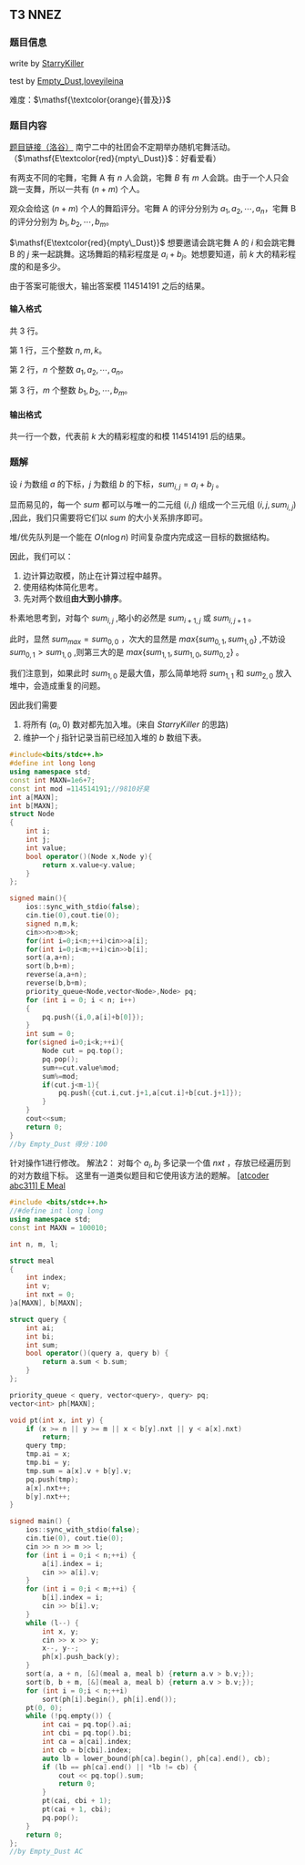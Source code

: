 
## T3 NNEZ

### 题目信息

write by [StarryKiller](https://www.luogu.com.cn/user/235125)

test by [Empty_Dust](https://www.luogu.com.cn/user/1132118),[loveyileina](https://www.luogu.com.cn/user/1216353)

难度：$\mathsf{\textcolor{orange}{普及}}$

### 题目内容
[题目链接（洛谷）](https://www.luogu.com.cn/problem/T404302)
南宁二中的社团会不定期举办随机宅舞活动。（$\mathsf{E\textcolor{red}{mpty\_Dust}}$：好看爱看）

有两支不同的宅舞，宅舞 A 有 $n$ 人会跳，宅舞 $B$ 有 $m$ 人会跳。由于一个人只会跳一支舞，所以一共有 $(n+m)$ 个人。

观众会给这 $(n+m)$ 个人的舞蹈评分。宅舞 A 的评分分别为 $a_1,a_2,\cdots,a_n$，宅舞 B 的评分分别为 $b_1,b_2,\cdots,b_m$。

$\mathsf{E\textcolor{red}{mpty\_Dust}}$ 想要邀请会跳宅舞 A 的 $i$ 和会跳宅舞 B 的 $j$ 来一起跳舞。这场舞蹈的精彩程度是 $a_i+b_j$。她想要知道，前 $k$ 大的精彩程度的和是多少。

由于答案可能很大，输出答案模 $114514191$ 之后的结果。

#### 输入格式
共 $3$ 行。

第 $1$ 行，三个整数 $n,m,k$。

第 $2$ 行，$n$ 个整数 $a_1,a_2,\cdots,a_n$。

第 $3$ 行，$m$ 个整数 $b_1,b_2,\cdots,b_m$。
#### 输出格式
共一行一个数，代表前 $k$ 大的精彩程度的和模 $114514191$ 后的结果。

### 题解
设 $i$ 为数组 $a$ 的下标，$j$ 为数组 $b$ 的下标，$sum_{i,j}=a_i+b_j$ 。

显而易见的，每一个 $sum$ 都可以与唯一的二元组 $(i,j)$ 组成一个三元组 $(i,j,sum_{i,j})$ ,因此，我们只需要将它们以 $sum$ 的大小关系排序即可。

堆/优先队列是一个能在 $O(n \log n)$ 时间复杂度内完成这一目标的数据结构。

因此，我们可以：
1. 边计算边取模，防止在计算过程中越界。
2. 使用结构体简化思考。
3. 先对两个数组**由大到小排序**。

朴素地思考到，对每个 $sum_{i,j}$ ,略小的必然是 $sum_{i+1,j}$ 或 $sum_{i,j+1}$ 。

此时，显然 $sum_{max} = sum_{0,0}$ ，次大的显然是 $max\{sum_{0,1},sum_{1,0}\}$ ,不妨设 $sum_{0,1}>sum_{1,0}$ ,则第三大的是 $max\{sum_{1,1},sum_{1,0},sum_{0,2}\}$ 。

我们注意到，如果此时 $sum_{1,0}$ 是最大值，那么简单地将 $sum_{1,1}$ 和 $sum_{2,0}$ 放入堆中，会造成重复的问题。

因此我们需要
1. 将所有 $(a_i,0)$ 数对都先加入堆。(来自 $StarryKiller$ 的思路)
2. 维护一个 $j$ 指针记录当前已经加入堆的 $b$ 数组下表。

```cpp
#include<bits/stdc++.h>
#define int long long
using namespace std;
const int MAXN=1e6+7;
const int mod =114514191;//9810好臭
int a[MAXN];
int b[MAXN];
struct Node
{
    int i;
    int j;
    int value;
    bool operator()(Node x,Node y){
        return x.value<y.value;
    }
};

signed main(){
    ios::sync_with_stdio(false);
    cin.tie(0),cout.tie(0);
    signed n,m,k;
    cin>>n>>m>>k;
    for(int i=0;i<n;++i)cin>>a[i];
    for(int i=0;i<m;++i)cin>>b[i];
    sort(a,a+n);
    sort(b,b+m);
    reverse(a,a+n);
    reverse(b,b+m);
    priority_queue<Node,vector<Node>,Node> pq;
    for (int i = 0; i < n; i++)
    {
        pq.push({i,0,a[i]+b[0]});
    }
    int sum = 0;
    for(signed i=0;i<k;++i){
        Node cut = pq.top();
        pq.pop();
        sum+=cut.value%mod;
        sum%=mod;
        if(cut.j<m-1){
            pq.push({cut.i,cut.j+1,a[cut.i]+b[cut.j+1]});
        }
    }
    cout<<sum;
    return 0;
}
//by Empty_Dust 得分：100
```

针对操作1进行修改。
解法2：
对每个 $a_i,b_j$ 多记录一个值 $nxt$ ，存放已经遍历到的对方数组下标。
这里有一道类似题目和它使用该方法的题解。
[[atcoder abc311] E Meal](https://atcoder.jp/contests/abc331/tasks/abc331_e)
```cpp
#include <bits/stdc++.h>
//#define int long long
using namespace std;
const int MAXN = 100010;

int n, m, l;

struct meal
{
    int index;
    int v;
    int nxt = 0;
}a[MAXN], b[MAXN];

struct query {
    int ai;
    int bi;
    int sum;
    bool operator()(query a, query b) {
        return a.sum < b.sum;
    }
};

priority_queue < query, vector<query>, query> pq;
vector<int> ph[MAXN];

void pt(int x, int y) {
    if (x >= n || y >= m || x < b[y].nxt || y < a[x].nxt)
        return;
    query tmp;
    tmp.ai = x;
    tmp.bi = y;
    tmp.sum = a[x].v + b[y].v;
    pq.push(tmp);
    a[x].nxt++;
    b[y].nxt++;
}

signed main() {
    ios::sync_with_stdio(false);
    cin.tie(0), cout.tie(0);
    cin >> n >> m >> l;
    for (int i = 0;i < n;++i) {
        a[i].index = i;
        cin >> a[i].v;
    }
    for (int i = 0;i < m;++i) {
        b[i].index = i;
        cin >> b[i].v;
    }
    while (l--) {
        int x, y;
        cin >> x >> y;
        x--, y--;
        ph[x].push_back(y);
    }
    sort(a, a + n, [&](meal a, meal b) {return a.v > b.v;});
    sort(b, b + m, [&](meal a, meal b) {return a.v > b.v;});
    for (int i = 0;i < n;++i)
        sort(ph[i].begin(), ph[i].end());
    pt(0, 0);
    while (!pq.empty()) {
        int cai = pq.top().ai;
        int cbi = pq.top().bi;
        int ca = a[cai].index;
        int cb = b[cbi].index;
        auto lb = lower_bound(ph[ca].begin(), ph[ca].end(), cb);
        if (lb == ph[ca].end() || *lb != cb) {
            cout << pq.top().sum;
            return 0;
        }
        pt(cai, cbi + 1);
        pt(cai + 1, cbi);
        pq.pop();
    }
    return 0;
};
//by Empty_Dust AC
```
